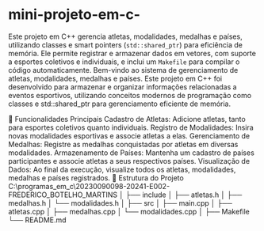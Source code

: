 # mini-projeto-em-c-
Este projeto em C++ gerencia atletas, modalidades, medalhas e países, utilizando classes e smart pointers (`std::shared_ptr`) para eficiência de memória. Ele permite registrar e armazenar dados em vetores, com suporte a esportes coletivos e individuais, e inclui um `Makefile` para compilar o código automaticamente.
Bem-vindo ao sistema de gerenciamento de atletas, modalidades, medalhas e países. Este projeto em C++ foi desenvolvido para armazenar e organizar informações relacionadas a eventos esportivos, utilizando conceitos modernos de programação como classes e std::shared_ptr para gerenciamento eficiente de memória.

🚀 Funcionalidades Principais
Cadastro de Atletas: Adicione atletas, tanto para esportes coletivos quanto individuais.
Registro de Modalidades: Insira novas modalidades esportivas e associe atletas a elas.
Gerenciamento de Medalhas: Registre as medalhas conquistadas por atletas em diversas modalidades.
Armazenamento de Países: Mantenha um cadastro de países participantes e associe atletas a seus respectivos países.
Visualização de Dados: Ao final da execução, visualize todos os atletas, modalidades, medalhas e países registrados.
📂 Estrutura do Projeto
C:\programas_em_c\20230090098-20241-E002-FREDERICO_BOTELHO_MARTINS
│
├── include
│   ├── atletas.h
│   ├── medalhas.h
│   └── modalidades.h
│
├── src
│   ├── main.cpp
│   ├── atletas.cpp
│   ├── medalhas.cpp
│   └── modalidades.cpp
│
├── Makefile
└── README.md
